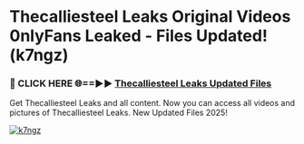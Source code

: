 # Thecalliesteel Leaks Original Videos 0nlyFans Leaked - Files Updated! (k7ngz)

<h3>🔴 CLICK HERE 🌐==►► <a href="https://tinyurl.com/ehrbuxhb" rel="nofollow">Thecalliesteel Leaks Updated Files</a></h3>

Get Thecalliesteel Leaks and all content. Now you can access all videos and pictures of Thecalliesteel Leaks. New Updated Files 2025!

[![k7ngz](https://i.imgur.com/lVYEuWS.gif)](https://tinyurl.com/ehrbuxhb)
